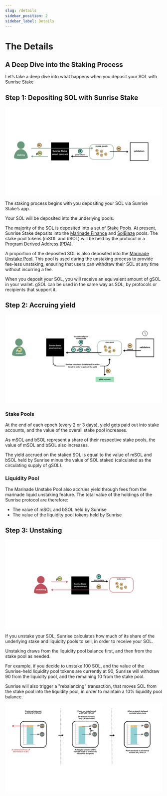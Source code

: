 ```yaml
---
slug: /details
sidebar_position: 2
sidebar_label: Details
---
```


# The Details

## A Deep Dive into the Staking Process
Let’s take a deep dive into what happens when you deposit your SOL with Sunrise Stake

## Step 1: Depositing SOL with Sunrise Stake

![staking_white_without_comments.png](/img/staking_white_without_comments.png)

The staking process begins with you depositing your SOL via Sunrise Stake’s app.

Your SOL will be deposited into the underlying pools.

The majority of the SOL is deposited into a set of [Stake Pools](https://solana.org/stake-pools).
At present, Sunrise Stake deposits into the [Marinade Finance](https://docs.marinade.finance/) and [SolBlaze](https://stake-docs.solblaze.org/) pools.
The stake pool tokens (mSOL and bSOL) will be held by the protocol in a [Program Derived Address (PDA)](https://docs.solana.com/developing/programming-model/calling-between-programs#program-derived-addresses).

A proportion of the deposited SOL is also deposited into the [Marinade Unstake Pool](https://docs.marinade.finance/marinade-protocol/system-overview/unstake-liquidity-pool).
This pool is used during the unstaking process to provide fee-less unstaking, ensuring that users can withdraw their SOL at any time without incurring a fee.

When you deposit your SOL, you will receive an equivalent amount of gSOL in your wallet.
gSOL can be used in the same way as SOL, by protocols or recipients that support it.

## Step 2: Accruing yield

![accruing_yield_white.png](/img/accruing_yield_white.png)

### Stake Pools

At the end of each epoch (every 2 or 3 days), yield gets paid out into stake accounts,
and the value of the overall stake pool increases.

As mSOL and bSOL represent a share of their respective stake pools, the value of mSOL and bSOL also increases.

The yield accrued on the staked SOL is equal to the value of mSOL and bSOL held by Sunrise
minus the value of SOL staked (calculated as the circulating supply of gSOL).

### Liquidity Pool

The Marinade Unstake Pool also accrues yield through fees from the marinade liquid unstaking feature.
The total value of the holdings of the Sunrise protocol are therefore:

- The value of mSOL and bSOL held by Sunrise
- The value of the liquidity pool tokens held by Sunrise

## Step 3: Unstaking

![unstaking_white_without_comments.png](/img/unstaking_white_without_comments.png)

If you unstake your SOL, Sunrise calculates how much of its share of the underlying stake and liquidity pools to sell, in order to receive your SOL.

Unstaking draws from the liquidity pool balance first, and then from the stake pool as needed.

For example, if you decide to unstake 100 SOL, and the value of the Sunrise-held liquidity pool tokens are currently at 90,
Sunrise will withdraw 90 from the liquidity pool, and the remaining 10 from the stake pool.

Sunrise will also trigger a "rebalancing" transaction, that moves SOL from the stake pool into the liquidity pool,
in order to maintain a 10% liquidity pool balance.

![rebalancing_white.png](/img/rebalancing_white.png)